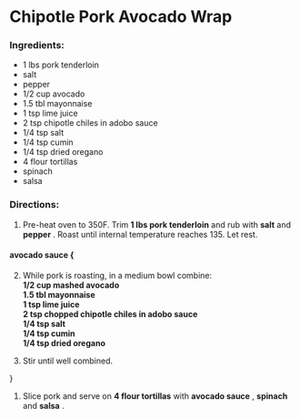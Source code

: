 # Chipotle Pork Avocado Wrap 

### Ingredients: 
* 1 lbs pork tenderloin
*  salt
*  pepper
* 1/2 cup avocado
* 1.5 tbl mayonnaise
* 1 tsp lime juice
* 2 tsp chipotle chiles in adobo sauce
* 1/4 tsp salt
* 1/4 tsp cumin
* 1/4 tsp dried oregano
* 4 flour tortillas
*  spinach
*  salsa

### Directions: 
1. Pre-heat oven to 350F. Trim **1 lbs pork tenderloin** and rub with **salt** and **pepper** . Roast until internal temperature reaches 135. Let rest. 

#### avocado sauce {
2. While pork is roasting, in a medium bowl combine:  
**1/2 cup mashed avocado**   
**1.5 tbl mayonnaise**   
**1 tsp lime juice**   
**2 tsp chopped chipotle chiles in adobo sauce**   
**1/4 tsp salt**   
**1/4 tsp cumin**   
**1/4 tsp dried oregano**   


3. Stir until well combined. 

}

1. Slice pork and serve on **4 flour tortillas** with **avocado sauce** , **spinach** and **salsa** . 
